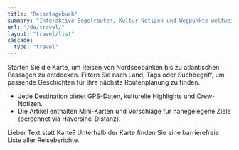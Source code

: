 ```yaml
---
title: "Reisetagebuch"
summary: "Interaktive Segelrouten, Kultur-Notizen und Wegpunkte weltweiter Erkundungen."
url: "/de/travel/"
layout: "travel/list"
cascade:
  type: "travel"
---
```


Starten Sie die Karte, um Reisen von Nordseebänken bis zu atlantischen Passagen zu entdecken. Filtern Sie nach Land, Tags oder
Suchbegriff, um passende Geschichten für Ihre nächste Routenplanung zu finden.

- Jede Destination bietet GPS-Daten, kulturelle Highlights und Crew-Notizen.
- Die Artikel enthalten Mini-Karten und Vorschläge für nahegelegene Ziele (berechnet via Haversine-Distanz).

Lieber Text statt Karte? Unterhalb der Karte finden Sie eine barrierefreie Liste aller Reiseberichte.
